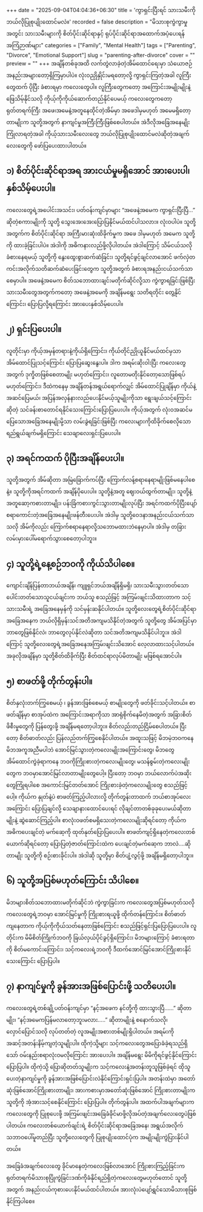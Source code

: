 +++
date = "2025-09-04T04:04:36+06:30"
title = 'ကွာရှင်းပြီးရင် သားသမီးကို ဘယ်လိုပြုစုပျိုးထောင်မလဲ။'
recorded = false
description = "မိသားစုကွဲကွာမှုအတွင်း သားသမီးများကို စိတ်ပိုင်းဆိုင်ရာနှင့် ရုပ်ပိုင်းဆိုင်ရာအထောက်အပံ့ပေးရန် အကြံဉာဏ်များ"
categories = ["Family", "Mental Health"]
tags = ["Parenting", "Divorce", "Emotional Support"]
slug = "parenting-after-divorce"
cover = ""
preview = ""
+++
အချိန်တစ်ခုအထိ လက်တွဲလာခဲ့တဲ့အိမ်ထောင်ရေးမှာ သံယောဇဉ်အနည်းအများတော့ရှိကြမှာပါပဲ။ လုံးဝညှိုနှိုင်းမရတော့လို့ ကွာရှင်းကြတဲ့အခါ လူကြီးတွေထက် ပိုပြီး ခံစားရမှာ ကလေးတွေပါ။ လူကြီးတွေကတော့ အကြောင်းအမျိုးမျိုးနဲ့ ဖြေသိမ့်နိုင်သလို ကိုယ့်ကိုကိုယ်ဆောက်တည်နိုင်ပေမယ့် ကလေးတွေကတော့ ရုတ်တရက်ကြီး အဖေ၊အမေနဲ့အတူနေထိုင်တဲ့အိမ်မှာ အဖေဒါမှမဟုတ် အမေမရှိတော့တာမျိုးက သူတို့အတွက် နာကျင်မှုအကြီးကြီးဖြစ်စေပါတယ်။ အဲဒီလိုအခြေအနေမျိုးကြုံလာရတဲ့အခါ ကိုယ့်သားသမီးလေးတွေ ဘယ်လိုပြုစုပျိုးထောင်မလဲဆိုတဲ့အချက်လေးတွေကို ဖော်ပြပေးထားပါတယ်။ 

## ၁) စိတ်ပိုင်းဆိုင်ရာအရ အားငယ်မှုမရှိအောင် အားပေးပါ၊ နှစ်သိမ့်ပေးပါ။
ကလေးတွေရဲ့အပေါင်းအသင်း၊ ပတ်ဝန်းကျင်မှာများ “အဖေနဲ့အမေက ကွာရှင်းပြီးပြီ…” ဆိုတဲ့စကားမျိုးကို သူတို့ သွေးအေးအေးပြောပြနိုင်မယ်ထင်ပါသလား။ လုံးဝပါပဲ။ သူတို့အတွက်က စိတ်ပိုင်းဆိုင်ရာ အကြီးမားဆုံးထိခိုက်မှုက အဖေ ဒါမှမဟုတ် အမေက သူတို့ကို ထားခဲ့ခြင်းပါပဲ။ အဲဒါကို အဓိကနားလည်ဖို့လိုပါတယ်။ အဲဒါကြောင့် သိမ်ငယ်သလိုခံစားနေရမယ့် သူတို့ကို နွေးထွေးစွာဆက်ဆံခြင်း၊ သူတို့ရင်ဖွင့်ချင်လာအောင် ဖက်လှဲတကင်းအလိုက်သတိဆက်ဆံပေးခြင်းတွေက သူတို့အတွက် ခံစားရအနည်းငယ်သက်သာစေမှာပါ။ အဖေနဲ့အမေက စိတ်သဘောထားချင်းမတိုက်ဆိုင်လို့သာ ကွဲကွာရခြင်းဖြစ်ပြီး သားသမီးတွေအတွက်ကတော့ အဖေနဲ့အမေကို အချိန်မရွေး သတိရတိုင်း တွေ့နိုင်ကြောင်း၊ ပြောပြလို့ရကြောင်း အားပေးနှစ်သိမ့်ပေးပါ။ 

## ၂) ရှင်းပြပေးပါ။
လူတိုင်းမှာ ကိုယ့်အမှန်တရားနဲ့ကိုယ်ရှိကြောင်း၊ ကိုယ်တိုင်ညှိုယူနိုင်မယ်ထင်မှသာ အိမ်ထောင်ပြုသင့်ကြောင်း ပြောပြဆွေးနွေးပါ။ ဒါက အရမ်းဆိုးဝါးပြီး ကလေးတွေအတွက် ဒုက္ခိတဖြစ်စေတာမျိုး မဟုတ်ကြောင်း၊ လူတောမတိုးနိုင်တော့သောဖြစ်ရပ်မဟုတ်ကြောင်း၊ ဒီထဲကနေမှ အချိန်တန်အရွယ်ရောက်လျှင် အိမ်ထောင်ပြုချိန်မှာ ကိုယ်နဲ့အဆင်ပြေမယ်၊ အပြန်အလှန်နားလည်ပေးနိုင်မယ့်သူမျိုးကိုသာ ရွေးချယ်သင့်ကြောင်းဆိုတဲ့ သင်ခန်းစာတောင်ရနိုင်သေးကြောင်းပြောပြပေးပါ။ ကိုယ့်အတွက် လုံးဝအဆင်မပြေသောအခြေအနေမျိုးမို့သာ လမ်းခွဲရခြင်းဖြစ်ပြီး ကလေးများကိုထိခိုက်စေလိုသော ရည်ရွယ်ချက်မရှိကြောင်း သေချာလေးရှင်းပြပေးပါ။ 

## ၃) အရင်ကထက် ပိုပြီးအချိန်ပေးပါ။
သူတို့အတွက် အိမ်ဆိုတာ အမြဲခြောက်ကပ်ပြီး ကြောက်လန့်စရာနေရာမျိုးဖြစ်မနေပါစေနဲ့။ သူတို့ကိုအရင်ကထက် အချိန်ပိုပေးပါ။ သူတို့နဲ့အတူ ဈေးဝယ်ထွက်တာမျိုး၊ သူတို့နဲ့အတူဆော့ကစားတာမျိုး၊ ပန်းခြံကစားကွင်းသွားတာမျိုးလုပ်ပြီး အရင်ကထက်ပိုပြီးပျော်စရာကောင်းတဲ့အခြေအနေမျိုးဖန်တီးပေးပါ။ အဲဒါမှ သူတို့ဝေဒနာအနည်းငယ်သက်သာသလို အိမ်ကိုလည်း ကြောက်စရာနေရာလို့သဘောမထားဘဲနေမှာပါ။ အဲဒါမှ တခြားလမ်းမှားပေါ်မရောက်သွားစေတော့ပါဘူး။ 

## ၄) သူတို့ရဲ့နေ့စဉ်ဘဝကို ကိုယ်သိပါစေ။
ကျောင်းချိန်ပြန်တာဘယ်အချိန်၊ ကျူရှင်ဘယ်အချိန်ရှိမရှိ၊ သားသမီးသွားတတ်သော ပေါင်းတတ်သောသူငယ်ချင်းက ဘယ်သူ စသည်ဖြင့် အကြမ်းဖျင်းသိထားတာက သင့်သားသမီးရဲ့ အခြေအနေမှန်ကို သင်မှန်းဆနိုင်ပါတယ်။ သူတို့လေးတွေရဲ့စိတ်ပိုင်းဆိုင်ရာအခြေအနေက ဘယ်လိုရှိမှန်းသင်အတိအကျမသိနိုင်တဲ့အတွက် သူတို့တွေ အိမ်အပြင်မှာ ဘာတွေဖြစ်နိုင်လဲ၊ ဘာတွေလုပ်နိုင်လဲဆိုတာ သင်အတိအကျမသိနိုင်ပါဘူး။ အဲဒါကြောင့် သူတို့လေးတွေရဲ့အခြေအနေအကြမ်းဖျင်းသိအောင် လေ့လာထားသင့်ပါတယ်။ အခုလိုအချိန်မှာ သူတို့စိတ်ထိခိုက်ပြီး စိတ်ထင်ရာလုပ်မိတာမျိုး မဖြစ်ရအောင်ပါ။ 

## ၅) စာဖတ်ဖို့ တိုက်တွန်းပါ။
စိတ်နှလုံးတက်ကြွစေမယ့် ၊ ခွန်အားဖြစ်စေမယ့် စာမျိုးတွေကို ဖတ်ခိုင်းသင့်ပါတယ်။ စာဖတ်ချိန်မှာ စာအုပ်ထဲက အကြောင်းအရာကိုသာ အာရုံစိုက်နေမိတဲ့အတွက် အခြားစိတ်ဖိစီးမှုတွေကို ပြန်တွေးဖို့ အချိန်မရတော့ပါဘူး။ စိတ်လည်းတည်ငြိမ်စေပါတယ်။ ပြီးတော့ စိတ်ဓာတ်လည်း ပြန်လည်တက်ကြွစေနိုင်ပါတယ်။ အထူးသဖြင့် မိဘမဲ့ဘဝကနေ မိဘအကူအညီမပါဘဲ အောင်မြင်သွားတဲ့ကလေးမျိုးအကြောင်းတွေ၊ မိဘတွေ အိမ်ထောင်ကွဲခဲ့ရာကနေ ဘဝကိုကြိုးစားတဲ့ကလေးမျိုးတွေ၊ မသန်စွမ်းတဲ့ကလေးမျိုးတွေက ဘဝမှာအောင်မြင်လာတာမျိုးတွေပေါ့။ ပြီးတော့ ဘဝမှာ ဘယ်လောက်ပဲအဆိုးတွေကြုံရပါစေ အကောင်းမြင်တတ်အောင် ကြိုးစားခဲ့တဲ့ကလေးမျိုးတွေ စသည်ဖြင့်ပေါ့။ ကိုယ်က နှုတ်နဲ့ပဲ စာဖတ်ကြည့်ပါလားလို့ တိုက်တွန်းတာထက် ဘယ်စာအုပ်လေးအကြောင်း ပြောပြချင်လို့ သေချာနားထောင်ပေးရင် လိုချင်တာတစ်ခုခုပေးမယ်ဆိုတာမျိုးနဲ့ ဆွဲဆောင်ကြည့်ပါ။ စာလုံးဝဖတ်စမရှိသေးတဲ့ကလေးမျိုးဆိုရင်တော့ ကိုယ်က အဓိကပေးချင်တဲ့ မက်ဆေ့ကို ထုတ်နုတ်ပြောပြပေးပါ။ စာဖတ်ကျင့်ရှိနေတဲ့ကလေးတစ်ယောက်ဆိုရင်တော့ ပြောပြတဲ့ဇာတ်ကြောင်းထဲက ပေးချင်တဲ့မက်ဆေ့က ဘာလဲ….ဆိုတာမျိုး သူတို့ကို စဉ်းစားခိုင်းပါ။ အဲဒါဆို သူတို့မှာ စိတ်ပျံ့လွင့်ဖို့ အချိန်မရှိတော့ပါဘူး။ 

## ၆) သူတို့အပြစ်မဟုတ်ကြောင်း သိပါစေ။
မိဘများစိတ်သဘောထားမတိုက်ဆိုင်ဘဲ ကွဲကွာခြင်းက ကလေးတွေအပြစ်မဟုတ်သလို ကလေးတွေရဲ့ဘဝမှာ အောင်မြင်မှုကို ကြိုးစားရယူဖို့ ထိုက်တန်ကြောင်း။ စိတ်ဓာတ်ကျနေတာက ကိုယ့်ကိုကိုယ်သတ်နေတာဖြစ်ကြောင်း စသည်ဖြင့်ရှင်းပြပြောပြပေးပါ။ လူတိုင်းက မိမိစိတ်ကြိုက်ဘဝကို ခြယ်လှယ်ပိုင်ခွင့်ရှိကြောင်း၊ မိဘများကြောင့် ခံစားရတာကို စိတ်မကောင်းကြောင်း၊ သင့်ကလေးရဲ့ဘဝကို ဒီထက်အောင်မြင်အောင်ကြိုးစားနိုင်သေးကြောင်း ပြောပြပါ။ 

## ၇) နာကျင်မှုကို ခွန်အားအဖြစ်ပြောင်းဖို့ သတိပေးပါ။
ကလေးတွေရဲ့တစ်ချို့ပတ်ဝန်းကျင်မှာ “နင့်အဖေက နင်တို့ကို ထားသွားပြီ……” ဆိုတာမျိုး၊ “နင့်အမေကပြန်မလာတော့ဘူးမလား…..” ဆိုတာမျိုးနဲ့ စနောက်သလို၊ လှောင်ပြောင်သလို လုပ်တတ်တဲ့ လူအမျိုးအစားတစ်မျိုးရှိပါတယ်။ အရမ်းကို အဆင့်အတန်းနိမ့်ကျတဲ့သူမျိုးပါ။ ထိုကဲ့သို့များ သင့်ကလေးတွေအပြောခံခဲ့ရသည်ရှိသော် ဝမ်းနည်းစရာလုံးဝမလိုကြောင်း အားပေးပါ။ အချိန်မရွေး မိမိကိုရင်ဖွင့်နိုင်ကြောင်း ပြောပြပါ။ ထိုကဲ့သို့ ပြောဆိုတတ်သူမျိုးက သင့်ကလေးနဲ့အတန်းတူသူဖြစ်ခဲ့ရင် ထိုသူပေးတဲ့နာကျင်မှုကို ခွန်အားအဖြစ်ပြောင်းလဲနိုင်ကြောင်းရှင်းပြပါ။ အတန်းထဲမှာ အတော်ဆုံးဖြစ်အောင်ကြိုးစားတာမျိုး၊ အားကစားမှာအတော်ဆုံးဖြစ်အောင် ကြိုးစားတာမျိုးက သူတို့ကို အံ့အားသင့်စေနိုင်ကြောင်း ပြောပြပါ။ တိုက်တွန်းပါ။ အထက်ပါအချက်များက ကလေးတွေကို ပြုစုပေးဖို့ အကြမ်းဖျင်းအခြေခံခိုင်မာဖို့လိုအပ်တဲ့အချက်လေးတွေပဲဖြစ်ပါတယ်။ ကလေးတစ်ယောက်ချင်းရဲ့ စိတ်ပိုင်းဆိုင်ရာအခြေအနေ၊ အရွယ်အလိုက်သဘာဝပေါ်မူတည်ပြီး သူတို့လေးတွေကို ပြုစုပျိုးထောင်ပုံက အမျိုးမျိုးကွဲပြားနိုင်ပါတယ်။

အခြေခံအချက်လေးတွေ ခိုင်မာနေတဲ့ကလေးဖြစ်လာအောင် ကြိုးစားကြည့်ခြင်းက ရုတ်တရက်မိသားစုပြိုကွဲခြင်းဒဏ်ကိုခံနိုင်ရည်ရှိတဲ့ကလေးတွေမဟုတ်တောင် သူတို့အတွက် အနည်းငယ်ကုစားပေးနိုင်မယ်ထင်ပါတယ်။ အားလုံးပဲပျော်ရွှင်သောမိသားစုဖြစ်နိုင်ကြပါစေ။